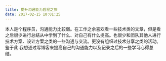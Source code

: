 ```yaml
---
title: 提升沟通能力启程之旅
date: 2017-02-15 10:01:25
---
```

本人是个程序员，沟通能力比较弱。在工作之余喜欢看一些技术类的文章，但是看之后很少进行总结从中学到了什么、对自己有什么提高。也很少和团队其他人进行技术方案、设计方案之类的一些沟通与交流。更没有组织过技术分享之类的活动。
鉴于此
我想通过写博客来提高自己的沟通能力以及记录之后的一些学习心得总结。